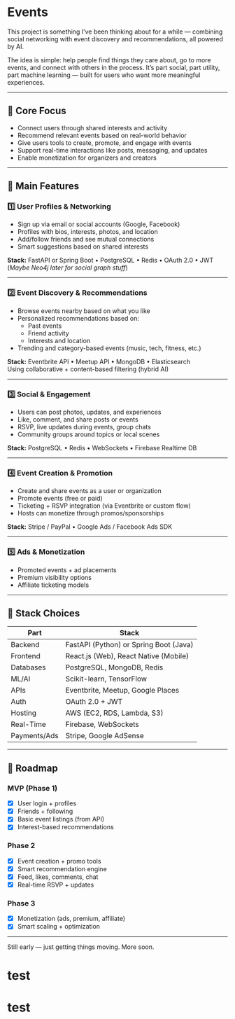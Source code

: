 # Events

This project is something I’ve been thinking about for a while — combining social networking with event discovery and recommendations, all powered by AI.

The idea is simple: help people find things they care about, go to more events, and connect with others in the process. It’s part social, part utility, part machine learning — built for users who want more meaningful experiences.

---

## 🔹 Core Focus

- Connect users through shared interests and activity
- Recommend relevant events based on real-world behavior
- Give users tools to create, promote, and engage with events
- Support real-time interactions like posts, messaging, and updates
- Enable monetization for organizers and creators

---

## 🔹 Main Features

### 1️⃣ User Profiles & Networking

- Sign up via email or social accounts (Google, Facebook)
- Profiles with bios, interests, photos, and location
- Add/follow friends and see mutual connections
- Smart suggestions based on shared interests

**Stack:** FastAPI or Spring Boot • PostgreSQL • Redis • OAuth 2.0 • JWT  
(*Maybe Neo4j later for social graph stuff*)

---

### 2️⃣ Event Discovery & Recommendations

- Browse events nearby based on what you like
- Personalized recommendations based on:
  - Past events
  - Friend activity
  - Interests and location
- Trending and category-based events (music, tech, fitness, etc.)

**Stack:** Eventbrite API • Meetup API • MongoDB • Elasticsearch  
Using collaborative + content-based filtering (hybrid AI)

---

### 3️⃣ Social & Engagement

- Users can post photos, updates, and experiences
- Like, comment, and share posts or events
- RSVP, live updates during events, group chats
- Community groups around topics or local scenes

**Stack:** PostgreSQL • Redis • WebSockets • Firebase Realtime DB

---

### 4️⃣ Event Creation & Promotion

- Create and share events as a user or organization
- Promote events (free or paid)
- Ticketing + RSVP integration (via Eventbrite or custom flow)
- Hosts can monetize through promos/sponsorships

**Stack:** Stripe / PayPal • Google Ads / Facebook Ads SDK

---

### 5️⃣ Ads & Monetization

- Promoted events + ad placements
- Premium visibility options
- Affiliate ticketing models

---

## 🔹 Stack Choices

| Part             | Stack                                    |
|------------------|------------------------------------------|
| Backend          | FastAPI (Python) or Spring Boot (Java)   |
| Frontend         | React.js (Web), React Native (Mobile)    |
| Databases        | PostgreSQL, MongoDB, Redis               |
| ML/AI            | Scikit-learn, TensorFlow                 |
| APIs             | Eventbrite, Meetup, Google Places        |
| Auth             | OAuth 2.0 + JWT                          |
| Hosting          | AWS (EC2, RDS, Lambda, S3)               |
| Real-Time        | Firebase, WebSockets                     |
| Payments/Ads     | Stripe, Google AdSense                   |

---

## 🔹 Roadmap

### MVP (Phase 1)
- [x] User login + profiles
- [x] Friends + following
- [x] Basic event listings (from API)
- [x] Interest-based recommendations

### Phase 2
- [x] Event creation + promo tools
- [x] Smart recommendation engine
- [x] Feed, likes, comments, chat
- [x] Real-time RSVP + updates

### Phase 3
- [x] Monetization (ads, premium, affiliate)
- [x] Smart scaling + optimization

---

Still early — just getting things moving. More soon.
# test
# test
